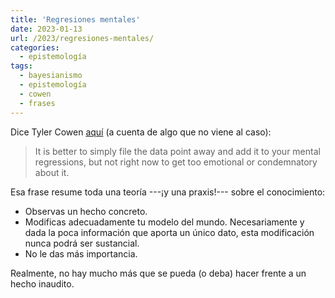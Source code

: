 ```yaml
---
title: 'Regresiones mentales'
date: 2023-01-13
url: /2023/regresiones-mentales/
categories:
  - epistemología
tags:
  - bayesianismo
  - epistemología
  - cowen
  - frases
---
```


Dice Tyler Cowen [aquí](https://marginalrevolution.com/marginalrevolution/2022/11/how-defective-a-thinker-are-you.html) (a cuenta de algo que no viene al caso):

> It is better to simply file the data point away and add it to your mental regressions, but not right now to get too emotional or condemnatory about it.

Esa frase resume toda una teoría ---¡y una praxis!--- sobre el conocimiento:

* Observas un hecho concreto.
* Modificas adecuadamente tu modelo del mundo. Necesariamente y dada la poca información que aporta un único dato, esta modificación nunca podrá ser sustancial.
* No le das más importancia.

Realmente, no hay mucho más que se pueda (o deba) hacer frente a un hecho inaudito.